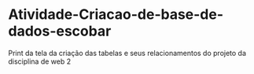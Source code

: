 # Atividade-Criacao-de-base-de-dados-escobar
Print da tela da criação das tabelas e seus relacionamentos do projeto da disciplina de web 2
